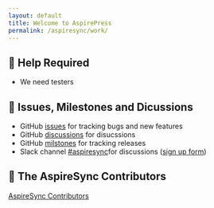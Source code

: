 ```yaml
---
layout: default
title: Welcome to AspirePress
permalink: /aspiresync/work/
---
```




## 🚨 Help Required

- We need testers 

## 📝 Issues, Milestones and Dicussions 

- GitHub [issues](https://github.com/aspirepress/AspireSync/issues) for tracking bugs and new features 
- GitHub [discussions](https://github.com/aspirepress/AspireSync/discussions) for disucssions
- GitHub [milstones](https://github.com/aspirepress/AspireSync/milestones) for tracking releases 
- Slack channel [#aspiresync](https://app.slack.com/client/T07Q5LB7W23/C07QG6AUN4E)for discussions ([sign up form](https://aspirepress.org/slack/))

## 👥 The AspireSync Contributors

[AspireSync Contributors](https://github.com/aspirepress/AspireSync/graphs/contributors)



